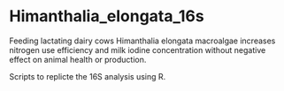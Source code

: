 # Himanthalia_elongata_16s
Feeding lactating dairy cows Himanthalia elongata macroalgae increases nitrogen use efficiency and milk iodine concentration without negative effect on animal health or production.

Scripts to replicte the 16S analysis using R.
